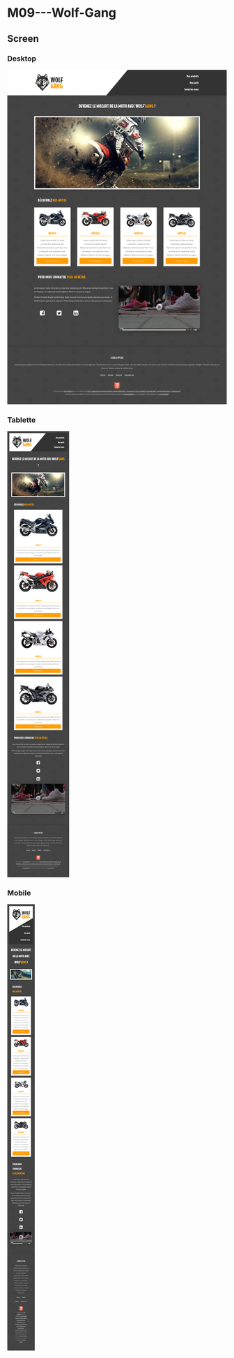 # M09---Wolf-Gang

## Screen

### Desktop

![alt tag](https://github.com/rebiichokriJS/M09---Wolf-Gang/blob/master/desktop.png)

### Tablette

![alt tag](https://github.com/rebiichokriJS/M09---Wolf-Gang/blob/master/tablette.png)

### Mobile

![alt tag](https://github.com/rebiichokriJS/M09---Wolf-Gang/blob/master/mobile.png)
